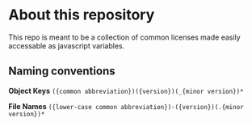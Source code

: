 # About this repository

This repo is meant to be a collection of common licenses made easily accessable as javascript variables.

## Naming conventions

**Object Keys**
```({common abbreviation})({version})(_{minor version})*```

**File Names**
```({lower-case common abbreviation})-({version})(.{minor version})*```

